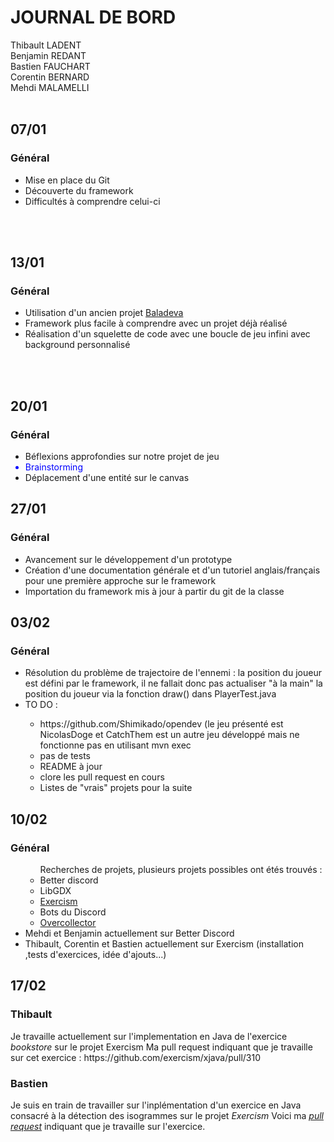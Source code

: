 <h1><strong>JOURNAL DE BORD</strong></h1>
<p>

Thibault LADENT
<br/>
Benjamin REDANT
<br/>
Bastien FAUCHART
<br/>
Corentin BERNARD
<br/>
Mehdi MALAMELLI
<br/>
<br/>
<h2><strong>07/01</strong></h2>
<h3>Général</h3>
<p>
<ul>
<li>Mise en place du Git</li>
<li>Découverte du framework</li>
<li>Difficultés à comprendre celui-ci</li>
</ul>
</p>
<br/>
<br/>
<h2><strong>13/01</strong></h2>
<h3>Général</h3>
<p>
<ul>
<li>Utilisation d'un ancien projet <a href="https://github.com/arnaudcoj/l3s6_opendev_baladeva">Baladeva</a></li>
<li>Framework plus facile à comprendre avec un projet déjà réalisé</li>
<li>Réalisation d'un squelette de code avec une boucle de jeu infini avec background personnalisé</li>
</ul>
</p>
<br/>
<br/>
<h2><strong>20/01</strong></h2>
<h3>Général</h3>
<p>
<ul>
<li>Béflexions approfondies sur notre projet de jeu</li>
<li style="color:blue">Brainstorming</li>
<li>Déplacement d'une entité sur le canvas</li>
</ul>
</p>
<h2><strong>27/01</strong></h2>
<h3>Général</h3>
<p>
<ul>
<li>Avancement sur le développement d'un prototype</li>
<li> Création d'une documentation générale et d'un tutoriel anglais/français pour une première approche sur le framework</li>
<li>Importation du framework mis à jour à partir du git de la classe </li> 
</ul>
<h2><strong>03/02</strong></h2>
<h3>Général</h3>
<ul>
<li>Résolution du problème de trajectoire de l'ennemi : la position du joueur est défini par le framework, il ne fallait donc pas actualiser "à la main" la position du joueur via la fonction draw() dans PlayerTest.java </li>
<li>TO DO :</li>
<ul>
<li>https://github.com/Shimikado/opendev (le jeu présenté est NicolasDoge et CatchThem est un autre jeu développé mais ne fonctionne pas en utilisant mvn exec </li>
<li>pas de tests</li>
<li>README à jour</li>
<li>clore les pull request en cours</li>
<li>Listes de "vrais" projets pour la suite</li>
</ul>
</ul>
</p>
<h2><strong>10/02</strong></h2>
<h3>Général</h3>
<ul>
<ul>
Recherches de projets, plusieurs projets possibles ont étés trouvés :
<li>Better discord</li>
<li>LibGDX</li>
<li> <a href="http://exercism.io">Exercism</a> 
<li>Bots du Discord</li>
<li><a href="https://github.com/Tititesouris/Overcollector">Overcollector </a> </li>
</ul>
<li>Mehdi et Benjamin actuellement sur Better Discord</li>
<li>Thibault, Corentin et Bastien actuellement sur Exercism (installation ,tests d'exercices, idée d'ajouts...)</li>
</ul>
</ul>


<h2><strong>17/02</strong></h2>
<h3>Thibault</h3>
Je travaille actuellement sur l'implementation en Java de l'exercice  <i>bookstore</i> sur le projet Exercism
Ma pull request indiquant que je travaille sur cet exercice : https://github.com/exercism/xjava/pull/310
</p>

<h3>Bastien</h3>
Je suis en train de travailler sur l'inplémentation d'un exercice en Java consacré à la détection des isogrammes sur le projet <i href="http://exercism.io/"><a>Exercism</a></i>
Voici ma <a href="https://github.com/exercism/xjava/pull/311"><i>pull request</i></a> indiquant que je travaille sur l'exercice.

